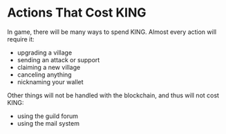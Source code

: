 # Actions That Cost KING

In game, there will be many ways to spend KING. Almost every action will require it:

* upgrading a village
* sending an attack or support
* claiming a new village
* canceling anything
* nicknaming your wallet

Other things will not be handled with the blockchain, and thus will not cost KING:

* using the guild forum
* using the mail system

